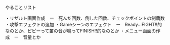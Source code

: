 やることリスト

・リザルト画面作成　ー　死んだ回数、倒した回数、チェックポイントの制覇数
・攻撃エフェクトの追加
・Gameシーンのエフェクト　ー　Ready...FIGHT!!的なのとか、ピピーって笛の音が鳴ってFINISH!!的なのとか
・メニュー画面の作成　ー　音量とか

